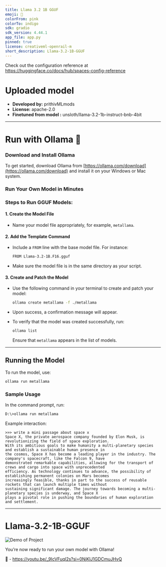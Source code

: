```yaml
---
title: Llama 3.2 1B GGUF
emoji: 🦙
colorFrom: pink
colorTo: indigo
sdk: gradio
sdk_version: 4.44.1
app_file: app.py
pinned: true
license: creativeml-openrail-m
short_description: Llama-3.2-1B-GGUF
---
```


Check out the configuration reference at https://huggingface.co/docs/hub/spaces-config-reference

# Uploaded  model

- **Developed by:** prithivMLmods
- **License:** apache-2.0
- **Finetuned from model :** unsloth/llama-3.2-1b-instruct-bnb-4bit
---

# Run with Ollama 🦙

### Download and Install Ollama

To get started, download Ollama from [https://ollama.com/download](https://ollama.com/download) and install it on your Windows or Mac system.

### Run Your Own Model in Minutes

### Steps to Run GGUF Models:

#### 1. Create the Model File
   - Name your model file appropriately, for example, `metallama`.

#### 2. Add the Template Command
   - Include a `FROM` line with the base model file. For instance:

     ```bash
     FROM Llama-3.2-1B.F16.gguf
     ```

   - Make sure the model file is in the same directory as your script.

#### 3. Create and Patch the Model
   - Use the following command in your terminal to create and patch your model:

     ```bash
     ollama create metallama -f ./metallama
     ```

   - Upon success, a confirmation message will appear.

   - To verify that the model was created successfully, run:

     ```bash
     ollama list
     ```

     Ensure that `metallama` appears in the list of models.

---

## Running the Model

To run the model, use:

```bash
ollama run metallama
```

### Sample Usage

In the command prompt, run:

```bash
D:\>ollama run metallama
```

Example interaction:

```plaintext
>>> write a mini passage about space x
Space X, the private aerospace company founded by Elon Musk, is revolutionizing the field of space exploration.
With its ambitious goals to make humanity a multi-planetary species and establish a sustainable human presence in
the cosmos, Space X has become a leading player in the industry. The company's spacecraft, like the Falcon 9, have
demonstrated remarkable capabilities, allowing for the transport of crews and cargo into space with unprecedented
efficiency. As technology continues to advance, the possibility of establishing permanent colonies on Mars becomes
increasingly feasible, thanks in part to the success of reusable rockets that can launch multiple times without
sustaining significant damage. The journey towards becoming a multi-planetary species is underway, and Space X
plays a pivotal role in pushing the boundaries of human exploration and settlement.
```

---

# Llama-3.2-1B-GGUF

![Demo of Project](Demo/gguf.gif)



You’re now ready to run your own model with Ollama!

🦙 - https://youtu.be/_9IcVFuql2s?si=0NjKlJ1GDCmuJHvQ

